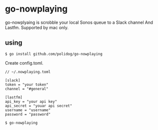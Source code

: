 # go-nowplaying

go-nowplyaing is scrobble your local Sonos queue to a Slack channel And Lastfm.
Supported by mac only.


## using

```
$ go install github.com/polidog/go-nowplaying
```

Create config.toml.

```
// ~/.nowplaying.toml

[slack]
token = "your token"
channel = "#general"

[lastfm]
api_key = "your api key"
api_secret = "youar api secret"
username = "username"
password = "password"
```


```
$ go-nowplaying
```

